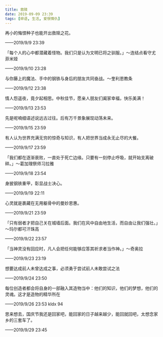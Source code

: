 ```yaml
---
title: 救赎
date: 2019-09-09 23:39
tags: [碎语, 生活, 爱恨情仇]
---
```


再小的悔恨种子也能开出救赎之花。

——2019/9/9 23:39

「每个人的心中都潜藏着怪物。我们只是认为文明已将之驯服。」～连结点看守尤菲米娅

——2019/9/10 23:28

与你藤上的魔法、手中的钢铁与身后的朋友共同奋战。～奎利恩教条

——2019/9/12 23:38

情人怨遥夜，竟夕起相思。中秋佳节，愿亲人朋友们阖家幸福，快乐美满！

——2019/9/13 23:53

先是呢喃细语述说远古过往。后有万千景象展现动荡未来。

——2019/9/15 23:59

有人认为世界充满无穷的惊奇与知识，有人把世界当成永无止尽的大餐。

——2019/9/17 23:59  

「我们都在逐渐衰败，一直处于死亡边缘。只要有一刻停止呼吸，就开始支离破碎。」～葛加理祭师习拉雅

——2019/9/18 23:54

身披钢铁重甲，彰显战士决心。

——2019/9/19 22:11

心灵就是裹藏在无用躯骨中的曼妙恩惠。

——2019/9/21 23:59

「只有弱者才把自己关在城墙后面。我们在风中自由地生活，而自由让我们强壮。」～玛尔都可汗珠高

——2019/9/22 23:57 

「当神灵没有回应时，凡人会把任何能够应答其祈求者当作神。」～奇奥拉

——2019/9/23 23:19

想要达成前人未曾达成之事，必须勇于尝试前人未敢尝试之法

——2019/9/24 23:50

每位创造者都会将自身的一部融入其造物当中：他们的知识，他们的梦想，他们的灵魂。这才是造物的精华所在

——2019/9/26 23:53 kldx 94

思来想去，国庆节我还是回家吧，能回家的日子越来越少，能回就回吧，太想念家乡的三套车了。

——2019/9/29 23:45
